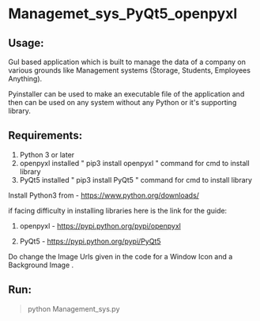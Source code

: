 # Managemet_sys_PyQt5_openpyxl

## Usage:

GuI based application which is built to manage the data of a company on various grounds like Management systems (Storage, Students, Employees Anything).

Pyinstaller can be used to make an executable file of the application and then can be used on any system without any Python or it's supporting library.

## Requirements:

1. Python 3 or later
2. openpyxl installed  " pip3 install openpyxl " command for cmd to install library
3. PyQt5 installed " pip3 install PyQt5 " command for cmd to install library

Install Python3 from - https://www.python.org/downloads/

if facing difficulty in installing libraries here is the link for the guide:

1. openpyxl - https://pypi.python.org/pypi/openpyxl

2. PyQt5 - https://pypi.python.org/pypi/PyQt5

Do change the Image Urls given in the code for a Window Icon and a Background Image .

## Run:

> python Management_sys.py

